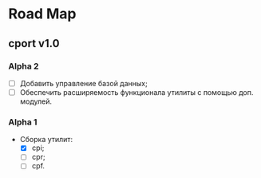 # Road Map

## cport v1.0

### Alpha 2

- [ ] Добавить управление базой данных;
- [ ] Обеспечить расширяемость функционала утилиты с помощью доп. модулей.

### Alpha 1

- Сборка утилит:
    - [X] cpi;
    - [ ] cpr;
    - [ ] cpf.
